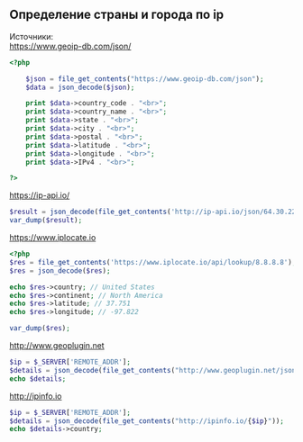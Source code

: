 ## Определение страны и города по ip

Источники:  
https://www.geoip-db.com/json/  
```php 
<?php

    $json = file_get_contents("https://www.geoip-db.com/json");
    $data = json_decode($json);

    print $data->country_code . "<br>";
    print $data->country_name . "<br>";
    print $data->state . "<br>";
    print $data->city . "<br>";
    print $data->postal . "<br>";
    print $data->latitude . "<br>";
    print $data->longitude . "<br>";
    print $data->IPv4 . "<br>";

?>
```

https://ip-api.io/
```php 
$result = json_decode(file_get_contents('http://ip-api.io/json/64.30.228.118'));
var_dump($result);
```


https://www.iplocate.io
```php
<?php
$res = file_get_contents('https://www.iplocate.io/api/lookup/8.8.8.8');
$res = json_decode($res);

echo $res->country; // United States
echo $res->continent; // North America
echo $res->latitude; // 37.751
echo $res->longitude; // -97.822

var_dump($res);
```

http://www.geoplugin.net
```php
$ip = $_SERVER['REMOTE_ADDR'];
$details = json_decode(file_get_contents("http://www.geoplugin.net/json.gp?ip={$ip}"));
echo $details;
```

http://ipinfo.io
```php
$ip = $_SERVER['REMOTE_ADDR'];
$details = json_decode(file_get_contents("http://ipinfo.io/{$ip}"));
echo $details->country;
```